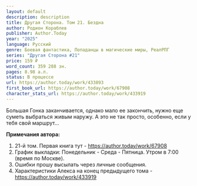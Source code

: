 ```yaml
---
layout: default
description: description
title: Другая Сторона. Том 21. Бездна
author: Родион Кораблев
publisher: Author.Today
year: "2025"
language: Русский
genre: Боевая фантастика, Попаданцы в магические миры, РеалРПГ
series: "Другая Сторона #21"
price: 159 ₽
word_count: 359 288 зн.
pages: 8.98 а.л.
status: В процессе
url: https://author.today/work/433893
first_book_url: https://author.today/work/67908
character_stats_url: https://author.today/work/433919
---
```

Большая Гонка заканчивается, однако мало ее закончить, нужно еще суметь выбраться живым наружу. А это не так просто, особенно, если у тебя свой маршрут...

**Примечания автора:**  
1. 21-й том. Первая книга тут - https://author.today/work/67908  
2. График выкладки: Понедельник - Среда - Пятница. Утром в 7:00 (время по Москве).  
3. Ошибки прошу высылать через личные сообщения.  
4. Характеристики Алекса на конец предыдущего тома - https://author.today/work/433919

#